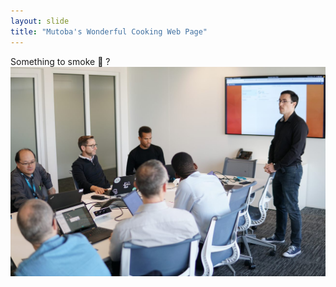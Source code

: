 ```yaml
---
layout: slide
title: "Mutoba's Wonderful Cooking Web Page"
---
```

Something to smoke :tada: ?
![desk_image](../_pictures/desk.jpg)
